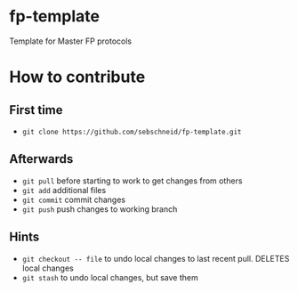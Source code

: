 # fp-template
Template for Master FP protocols

# How to contribute
## First time
* `git clone https://github.com/sebschneid/fp-template.git`
## Afterwards
* `git pull` before starting to work to get changes from others
* `git add` additional files
* `git commit` commit changes 
* `git push` push changes to working branch

## Hints
* `git checkout -- file` to undo local changes to last recent pull. DELETES local changes
* `git stash` to undo local changes, but save them

